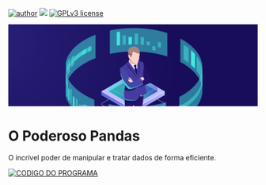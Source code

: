 [![author](https://img.shields.io/badge/author-evaldojunior-red.svg)](https://www.linkedin.com/in/evaldo-junior-89094244/) [![](https://img.shields.io/badge/python-3.7+-blue.svg)](https://www.python.org/downloads/release/python-365/) [![GPLv3 license](https://img.shields.io/badge/License-GPLv3-blue.svg)](http://perso.crans.org/besson/LICENSE.html)

<p align="center">
  <img src="O Poderoso Pandas.png" >
</p>


# O Poderoso Pandas
O incrível poder de manipular e tratar dados de forma eficiente.

[![CODIGO DO PROGRAMA](https://img.shields.io/badge/author-evaldojunior-red.svg)](https://bit.ly/3sW91O8)
